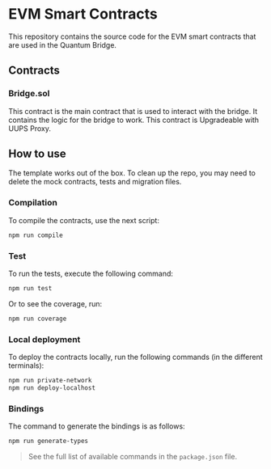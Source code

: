 # EVM Smart Contracts

This repository contains the source code for the EVM smart contracts that are used in the Quantum Bridge.

## Contracts
### Bridge.sol
This contract is the main contract that is used to interact with the bridge. It contains the logic for the bridge to work. This contract is Upgradeable with UUPS Proxy.

## How to use

The template works out of the box. To clean up the repo, you may need to delete the mock contracts, tests and migration files.

### Compilation

To compile the contracts, use the next script:

```bash
npm run compile
```

### Test

To run the tests, execute the following command:

```bash
npm run test
```

Or to see the coverage, run:

```bash
npm run coverage
```

### Local deployment

To deploy the contracts locally, run the following commands (in the different terminals):

```bash
npm run private-network
npm run deploy-localhost
```

### Bindings

The command to generate the bindings is as follows:

```bash
npm run generate-types
```

> See the full list of available commands in the `package.json` file.
